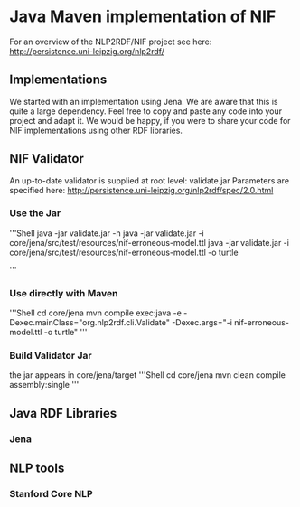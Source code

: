 # Java Maven implementation of NIF
For an overview of the NLP2RDF/NIF project see here: http://persistence.uni-leipzig.org/nlp2rdf/

## Implementations
We started with an implementation using Jena. We are aware that this is quite a large dependency. Feel free to copy and paste any code into your project and adapt it.
We would be happy, if you were to share your code for NIF implementations using other RDF libraries. 

## NIF Validator
An up-to-date validator is supplied at root level: validate.jar
Parameters are specified here: http://persistence.uni-leipzig.org/nlp2rdf/spec/2.0.html
### Use the Jar
'''Shell
java -jar validate.jar -h
java -jar validate.jar -i core/jena/src/test/resources/nif-erroneous-model.ttl 
java -jar validate.jar -i core/jena/src/test/resources/nif-erroneous-model.ttl -o turtle 

'''

### Use directly with Maven
'''Shell
cd core/jena
mvn compile exec:java -e  -Dexec.mainClass="org.nlp2rdf.cli.Validate" -Dexec.args="-i nif-erroneous-model.ttl -o turtle"
'''

### Build Validator Jar 
the jar appears in core/jena/target
'''Shell
cd core/jena
mvn clean compile assembly:single
'''


## Java RDF Libraries

### Jena


## NLP tools

### Stanford Core NLP
